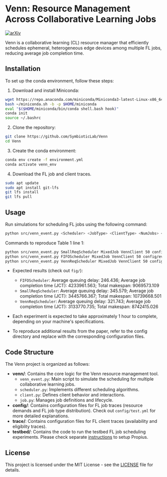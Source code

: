 # Venn: Resource Management Across Collaborative Learning Jobs

[![arXiv](https://img.shields.io/badge/arXiv-2312.08298v1-b31b1b.svg)](https://arxiv.org/abs/2312.08298)

Venn is a collaborative learning (CL) resource manager that efficiently schedules ephemeral, heterogeneous edge devices among multiple FL jobs, reducing average job completion time.

## Installation

To set up the conda environment, follow these steps:

1. Download and install Miniconda:
```bash
wget https://repo.anaconda.com/miniconda/Miniconda3-latest-Linux-x86_64.sh -O ~/miniconda.sh
bash ~/miniconda.sh -b -p $HOME/miniconda
eval "$($HOME/miniconda/bin/conda shell.bash hook)"
conda init
source ~/.bashrc
```

2. Clone the repository:
```bash
git clone https://github.com/SymbioticLab/Venn
cd Venn
```

3. Create the conda environment:
```bash
conda env create -f environment.yml
conda activate venn_env
```

4. Download the FL job and client traces.
```bash
sudo apt update
sudo apt install git-lfs
git lfs install
git lfs pull            
```

## Usage
Run simulations for scheduling FL jobs using the following command:
```bash
python src/venn_event.py <Scheduler> <JobType> <ClientType> <NumJobs> <ClientAndJobTrace>
``` 

Commands to reproduce Table 1 line 1:
```bash
python src/venn_event.py SmallReqScheduler MixedJob VennClient 50 config/even_workload.yml
python src/venn_event.py FIFOScheduler MixedJob VennClient 50 config/even_workload.yml
python src/venn_event.py VennReqScheduler MixedJob VennClient 50 config/even_workload.yml
```

- Expected results (check out `fig/`):
  - `FIFOScheduler`: Average queuing delay: 246.436; Average job completion time (JCT): 4233961.563; Total makespan: 9069573.109
  - `SmallReqScheduler`: Average queuing delay: 345.579; Average job completion time (JCT): 3445766.367; Total makespan: 10739668.501
  - `VennReqScheduler`:  Average queuing delay: 321.743; Average job completion time (JCT): 3133770.735; Total makespan: 8742415.026

- Each experiment is expected to take approximately 1 hour to complete, depending on your machine's specifications.

- To reproduce additional results from the paper, refer to the config directory and replace <ClientAndJobTrace> with the corresponding configuration files.

## Code Structure

The Venn project is organized as follows:

- **venn/**: Contains the core logic for the Venn resource management tool.
  - `venn_event.py`: Main script to simulate the scheduling for multiple collaborative learning jobs.
  - `scheduler.py`: Implements different scheduling algorithms.
  - `client.py`: Defines client behavior and interactions.
  - `job.py`: Manages job definitions and lifecycle.
- **config/**: Contains configuration files for FL job traces (resource demands and FL job type distribution). Check out `config/test.yml` for more detailed explanations.
- **trace/**: Contains configuration files for FL client traces (availability and eligiblity traces).
- **testbed/**: Contains the code to run the testbed FL job scheduling experiments. Please check separate [instructions](./testbed/README.md) to setup Propius.

## License

This project is licensed under the MIT License - see the [LICENSE](LICENSE) file for details.
